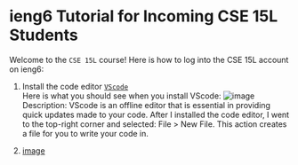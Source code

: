 # ieng6 Tutorial for Incoming CSE 15L Students  
Welcome to the `CSE 15L` course! Here is how to log into the CSE 15L account on ieng6:  
1. Install the code editor [`VScode`](https://code.visualstudio.com/)  
Here is what you should see when you install VScode: ![image](https://i.stack.imgur.com/CzxdT.png)  
Description: VScode is an offline editor that is essential in providing quick updates made to your code. After I installed the code editor, 
I went to the top-right corner and selected: File > New File. This action creates a file for you to write your code in.

2. [image](https://1drv.ms/u/s!Ansq7KSJulGthVg4F1saT6TqVBBi?e=i2GBQD)

